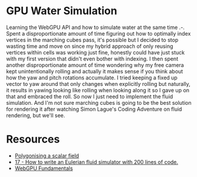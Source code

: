 # GPU Water Simulation
Learning the WebGPU API and how to simulate water at the same time .-. \
Spent a disproportionate amount of time figuring out how to optimally index vertices
in the marching cubes pass, it's possible but I decided to stop wasting time and move
on since my hybrid approach of only reusing vertices within cells was working just fine,
honestly could have just stuck with my first version that didn't even bother with
indexing. I then spent another disproportionate amount of time wondering why my free
camera kept unintentionally rolling and actually it makes sense if you think about
how the yaw and pitch rotations accumulate. I tried keeping a fixed up vector to yaw around
that only changes when explicitly rolling but naturally, it results in yawing looking like
rolling when looking along it so I gave up on that and embraced the roll. So now I just
need to implement the fluid simulation. And I'm not sure marching cubes is going to
be the best solution for rendering it after watching Simon Lague's Coding Adventure on fluid
rendering, but we'll see.

# Resources
- [Polygonising a scalar field](http://www.paulbourke.net/geometry/polygonise/)
- [17 - How to write an Eulerian fluid simulator with 200 lines of code.](https://youtu.be/iKAVRgIrUOU)
- [WebGPU Fundamentals](https://webgpufundamentals.org/)